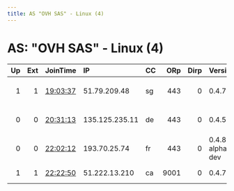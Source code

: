 ```yaml
---
title: AS "OVH SAS" - Linux (4)
---
```


# AS: "OVH SAS" - Linux (4)

|   Up |   Ext | JoinTime                                                                                              | IP             | CC   |   ORp |   Dirp | Version           | Contact                   | Nickname         |   eFamMembers |
|-----:|------:|:------------------------------------------------------------------------------------------------------|:---------------|:-----|------:|-------:|:------------------|:--------------------------|:-----------------|--------------:|
|    1 |     1 | [19:03:37](https://nusenu.github.io/OrNetStats/w/relay/D5CD5B8B983BDCF72FB61F13DABD75B64FF88D16.html) | 51.79.209.48   | sg   |   443 |      0 | 0.4.7.13          | collin4 @ mail box.org    | Colgrevain       |             1 |
|    0 |     0 | [20:31:13](https://nusenu.github.io/OrNetStats/w/relay/BA0F7BDD6ADB390170B793345C4BD1A6CD040459.html) | 135.125.235.11 | de   |   443 |      0 | 0.4.5.16          | contact arobase prevensec | MarkabianRelay   |             1 |
|    0 |     0 | [22:02:12](https://nusenu.github.io/OrNetStats/w/relay/B8F8B5E290197A31757A6F6FF67372DD63D5079C.html) | 193.70.25.74   | fr   |   443 |      0 | 0.4.8.0-alpha-dev | None                      | Unnamed          |             1 |
|    1 |     1 | [22:22:50](https://nusenu.github.io/OrNetStats/w/relay/D0D8C027BEF11AC582F6A4C1087DD7C5F023C4EC.html) | 51.222.13.210  | ca   |  9001 |      0 | 0.4.7.10          | jstuff@j-stuff.net        | JStuffRemoteExit |             2 |
